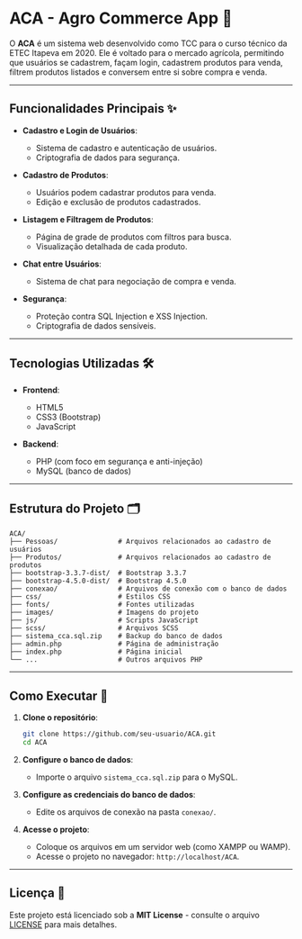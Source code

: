 # ACA - Agro Commerce App 🌱

O **ACA** é um sistema web desenvolvido como TCC para o curso técnico da ETEC Itapeva em 2020. Ele é voltado para o mercado agrícola, permitindo que usuários se cadastrem, façam login, cadastrem produtos para venda, filtrem produtos listados e conversem entre si sobre compra e venda.

---

## Funcionalidades Principais ✨

- **Cadastro e Login de Usuários**:
  - Sistema de cadastro e autenticação de usuários.
  - Criptografia de dados para segurança.

- **Cadastro de Produtos**:
  - Usuários podem cadastrar produtos para venda.
  - Edição e exclusão de produtos cadastrados.

- **Listagem e Filtragem de Produtos**:
  - Página de grade de produtos com filtros para busca.
  - Visualização detalhada de cada produto.

- **Chat entre Usuários**:
  - Sistema de chat para negociação de compra e venda.

- **Segurança**:
  - Proteção contra SQL Injection e XSS Injection.
  - Criptografia de dados sensíveis.

---

## Tecnologias Utilizadas 🛠️

- **Frontend**:
  - HTML5
  - CSS3 (Bootstrap)
  - JavaScript

- **Backend**:
  - PHP (com foco em segurança e anti-injeção)
  - MySQL (banco de dados)

---

## Estrutura do Projeto 🗂️

```
ACA/
├── Pessoas/               # Arquivos relacionados ao cadastro de usuários
├── Produtos/              # Arquivos relacionados ao cadastro de produtos
├── bootstrap-3.3.7-dist/  # Bootstrap 3.3.7
├── bootstrap-4.5.0-dist/  # Bootstrap 4.5.0
├── conexao/               # Arquivos de conexão com o banco de dados
├── css/                   # Estilos CSS
├── fonts/                 # Fontes utilizadas
├── images/                # Imagens do projeto
├── js/                    # Scripts JavaScript
├── scss/                  # Arquivos SCSS
├── sistema_cca.sql.zip    # Backup do banco de dados
├── admin.php              # Página de administração
├── index.php              # Página inicial
└── ...                    # Outros arquivos PHP
```

---

## Como Executar 🚀

1. **Clone o repositório**:
   ```bash
   git clone https://github.com/seu-usuario/ACA.git
   cd ACA
   ```

2. **Configure o banco de dados**:
   - Importe o arquivo `sistema_cca.sql.zip` para o MySQL.

3. **Configure as credenciais do banco de dados**:
   - Edite os arquivos de conexão na pasta `conexao/`.

4. **Acesse o projeto**:
   - Coloque os arquivos em um servidor web (como XAMPP ou WAMP).
   - Acesse o projeto no navegador: `http://localhost/ACA`.

---

## Licença 📜

Este projeto está licenciado sob a **MIT License** - consulte o arquivo [LICENSE](LICENSE) para mais detalhes.
